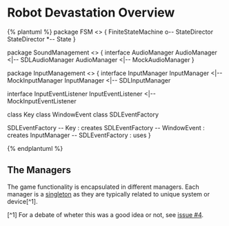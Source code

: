 # Robot Devastation Overview

{% plantuml %}
package FSM <<Rectangle>> {
FiniteStateMachine o-- StateDirector
StateDirector *-- State
}

package SoundManagement <<Rectangle>> {
interface AudioManager
AudioManager <|-- SDLAudioManager
AudioManager <|-- MockAudioManager
}

package InputManagement <<Rectangle>> {
interface InputManager 
InputManager <|-- MockInputManager
InputManager <|-- SDLInputManager 

interface InputEventListener
InputEventListener <|-- MockInputEventListener

class Key
class WindowEvent
class SDLEventFactory

SDLEventFactory  -- Key : creates
SDLEventFactory -- WindowEvent : creates
InputManager -- SDLEventFactory : uses
}

{% endplantuml %}



## The Managers
The game functionality is encapsulated in different managers. Each manager is a [singleton](https://en.wikipedia.org/wiki/Singleton_pattern) as they are typically related to unique system or device[^1].

[^1] For a debate of wheter this was a good idea or not, see [issue #4](https://github.com/asrob-uc3m/robotDevastation/issues/4).